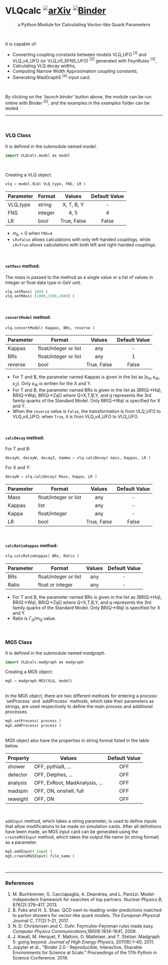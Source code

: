 # VLQcalc [![arXiv](https://img.shields.io/badge/arXiv-1234.56789-b31b1b.svg?style=flat&logo=arxiv&logoColor=red)](https://arxiv.org/abs/1234.56789) [![Binder](https://mybinder.org/badge_logo.svg)](https://mybinder.org/v2/gh/acanbay/VLQcalc/HEAD)

>**a Python Module for Calculating Vector-like Quark Parameters**

<br>

It is capable of:
* Converting coupling constants between models VLQ_UFO $^{[1]}$ and VLQ_v4_UFO (or VLQ_v5_5FNS_UFO) $^{[2]}$ generated with FeynRules $^{[3]}$,
* Calculating VLQ decay widths,
* Computing Narrow Width Approximation coupling constants,
* Generating MadGraph5 $^{[4]}$ input card.

<br>

By clicking on the '*launch binder*' button above, the module can be run online with Binder $^{[5]}$, and the examples in the *examples* folder can be tested.


---
<br>

### VLQ Class

It is defined in the submodule named *model*.
```python
import VLQcalc.model as model
```
<br>

Creating a VLQ object:

```python
vlq = model.VLQ( VLQ_type, FNS, LR )
```

| Parameter | Format | Values | Default Value |
|-|-|:-:|:-:|
|VLQ_type|string|X, T, B, Y|-|
|FNS|integer|4, 5|4|
|LR|bool|True, False|False|

* $m_{b}=0$ when `FNS=4`
* ```LR=False``` allows calculations with only left-handed couplings, while ```LR=True``` allows calculations with both left and right-handed couplings.
<br>

#### `setMass` method:
The mass is passed to the method as a single value or a list of values in integer or float data type in GeV unit.

```python
vlq.setMass( 1000 )
vlq.setMAss( [1000,1500,2000] )
```
<br>

#### `convertModel` method:

```python
vlq.convertModel( Kappas, BRs, reverse )
```

| Parameter | Format | Values | Default Value |
|-|-|:-:|:-:|
|Kappas|float/integer or list|any|-|
|BRs|float/integer or list|any|1|
|reverse|bool|True, False|False|

* For T and B, the parameter named Kappas is given in the list as $[\kappa_H, \kappa_W, \kappa_Z]$. Only $\kappa_W$ is written for the X and Y.
* For T and B, the parameter named BRs is given in the list as [BR(Q→Hq), BR(Q→Wq), BR(Q→Zq)] where Q=X,T,B,Y, and q represents the 3rd family quarks of the Standard Model. Only BR(Q→Wq) is specified for X and Y.
* When the `reverse` value is `False`, the transformation is from VLQ_UFO to VLQ_v4_UFO; when `True`, it is from VLQ_v4_UFO to VLQ_UFO.

<br>

#### `calcDecay` method:

For T and B:
```python
decayH, decayW, decayZ, Gamma = vlq.calcDecay( mass, Kappas, LR )
```
For X and Y:
```python
decayW = vlq.calcDecay( Mass, Kappa, LR )
```
| Parameter | Format | Values | Default Value |
|-|-|:-:|:-:|
|Mass|float/integer or list|any|-|
|Kappas|list|any|-|
|Kappa|float/integer|any|-|
|LR|bool|True, False|False|

<br>

#### `calcRatioKappas` method:

```python
vlq.calcRatioKappas( BRs, Ratio )
```

| Parameter | Format | Values | Default Value |
|-|-|:-:|:-:|
|BRs|float/integer or list|any|-|
|Ratio|float or integer|any|-|

* For T and B, the parameter named BRs is given in the list as [BR(Q→Hq), BR(Q→Wq), BR(Q→Zq)] where Q=X,T,B,Y, and q represents the 3rd family quarks of the Standard Model. Only BR(Q→Wq) is specified for X and Y.
* Ratio is $\Gamma_Q/m_Q$ value.

<br>

### MG5 Class

It is defined in the submodule named *madgraph*.
```python
import VLQcalc.madgraph as madgraph
```

Creating a MG5 object:

```python
mg5 = madgraph.MG5(VLQ, model)
```

<br>
In the MG5 object, there are two different methods for entering a process: `setProcess` and `addProcess` methods, which take their parameters as strings, are used respectively to define the main process and additional processes.

```python
mg5.setProcess( process )
mg5.addProcess( process )
```

<br>
MG5 object also have the properties in string format listed in the table below.

| Property | Values | Default Value |
|-|-|:-:|
|shower|OFF, pythia8, ...|OFF|
|detector|OFF, Delphes, ...|OFF|
|analysis|OFF, ExRoot, MadAnalysis, ...|OFF|
|madspin|OFF, ON, onshell, full|OFF|
|reweight|OFF, ON|OFF|

<br>

`addInput` method, which takes a string parameter, is used to define inputs that allow modifications to be made on simulation cards. After all definitions have been made, an MG5 input card can be generated using the `createMG5Input` method, which takes the output file name (in string format) as a parameter.

```python
mg5.addInput( input )
mg5.createMG5Input( file_name )
```
<br>

---

### References

1. M. Buchkremer, G. Cacciapaglia, A. Deandrea, and L. Panizzi. Model-independent framework for searches of top partners. *Nuclear Physics B*, 876(2):376–417, 2013.
2. B. Fuks and H. S. Shao. QCD next-to-leading-order predictions matched to parton showers for vector-like quark models. *The European Physical Journal C*, 77(2):1–21, 2017.
3. N. D. Christensen and C. Duhr. Feynrules–Feynman rules made easy. *Computer Physics Communications*,180(9):1614–1641, 2009.
4. J. Alwall, M. Herquet, F. Maltoni, O. Mattelaer, and T. Stelzer. Madgraph 5: going beyond. *Journal of High Energy Physics*, 2011(6):1–40, 2011.
5. Jupyter et al., "Binder 2.0 - Reproducible, Interactive, Sharable Environments for Science at Scale." Proceedings of the 17th Python in Science Conference. 2018.

